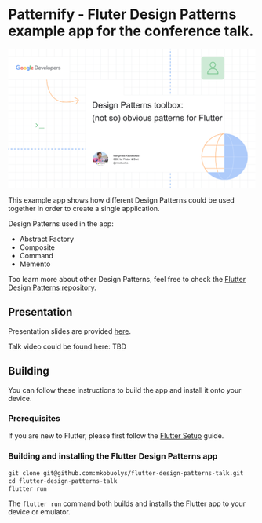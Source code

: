 # Patternify - Fluter Design Patterns example app for the conference talk.

![Repository header](header.png)

This example app shows how different Design Patterns could be used together in order to create a single application.

Design Patterns used in the app:

- Abstract Factory
- Composite
- Command
- Memento

Too learn more about other Design Patterns, feel free to check the [Flutter Design Patterns repository](https://github.com/mkobuolys/flutter-design-patterns).

## Presentation

Presentation slides are provided [here](presentation-slides.pdf).

Talk video could be found here: TBD

## Building

You can follow these instructions to build the app and install it onto your device.

### Prerequisites

If you are new to Flutter, please first follow the [Flutter Setup](https://flutter.dev/setup/) guide.

### Building and installing the Flutter Design Patterns app

```
git clone git@github.com:mkobuolys/flutter-design-patterns-talk.git
cd flutter-design-patterns-talk
flutter run
```

The `flutter run` command both builds and installs the Flutter app to your device or emulator.
